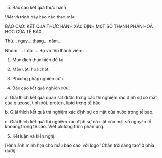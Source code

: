 5. Báo cáo kết quả thực hành

Viết và trình bày báo cáo theo mẫu:

BÁO CÁO: KẾT QUẢ THỰC HÀNH XÁC ĐỊNH
MỘT SỐ THÀNH PHẦN HOÁ HỌC CỦA TẾ BÀO

Thứ... ngày... tháng... năm...

Nhóm: ...                     Lớp: ...                Họ và tên thành viên: ...

1. Mục đích thực hiện đề tài.

2. Mẫu vật, hoá chất.

3. Phương pháp nghiên cứu.

4. Báo cáo kết quả nghiên cứu:

a. Giải thích kết quả quan sát được trong các thí nghiệm xác định sự có mặt của glucose, tinh bột, protein, lipid trong tế bào.

b. Giải thích kết quả thí nghiệm xác định sự có mặt của nước trong tế bào.

c. Giải thích kết quả thí nghiệm xác định sự có mặt của một số nguyên tố khoáng trong tế bào. Viết phương trình phản ứng.

5. Kết luận và kiến nghị.

[Hình ảnh minh họa cho mẫu báo cáo, với logo "Chân trời sáng tạo" ở phía dưới]